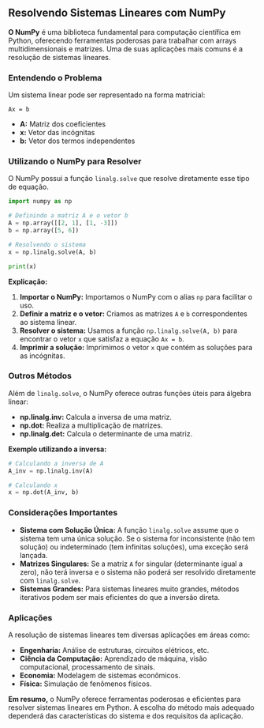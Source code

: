 ## Resolvendo Sistemas Lineares com NumPy

**O NumPy** é uma biblioteca fundamental para computação científica em Python, oferecendo ferramentas poderosas para trabalhar com arrays multidimensionais e matrizes. Uma de suas aplicações mais comuns é a resolução de sistemas lineares.

### Entendendo o Problema
Um sistema linear pode ser representado na forma matricial:

```
Ax = b
```

* **A:** Matriz dos coeficientes
* **x:** Vetor das incógnitas
* **b:** Vetor dos termos independentes

### Utilizando o NumPy para Resolver
O NumPy possui a função `linalg.solve` que resolve diretamente esse tipo de equação.

```python
import numpy as np

# Definindo a matriz A e o vetor b
A = np.array([[2, 1], [1, -3]])
b = np.array([5, 6])

# Resolvendo o sistema
x = np.linalg.solve(A, b)

print(x)
```

**Explicação:**

1. **Importar o NumPy:** Importamos o NumPy com o alias `np` para facilitar o uso.
2. **Definir a matriz e o vetor:** Criamos as matrizes `A` e `b` correspondentes ao sistema linear.
3. **Resolver o sistema:** Usamos a função `np.linalg.solve(A, b)` para encontrar o vetor `x` que satisfaz a equação `Ax = b`.
4. **Imprimir a solução:** Imprimimos o vetor `x` que contém as soluções para as incógnitas.

### Outros Métodos
Além de `linalg.solve`, o NumPy oferece outras funções úteis para álgebra linear:

* **np.linalg.inv:** Calcula a inversa de uma matriz.
* **np.dot:** Realiza a multiplicação de matrizes.
* **np.linalg.det:** Calcula o determinante de uma matriz.

**Exemplo utilizando a inversa:**
```python
# Calculando a inversa de A
A_inv = np.linalg.inv(A)

# Calculando x
x = np.dot(A_inv, b)
```

### Considerações Importantes
* **Sistema com Solução Única:** A função `linalg.solve` assume que o sistema tem uma única solução. Se o sistema for inconsistente (não tem solução) ou indeterminado (tem infinitas soluções), uma exceção será lançada.
* **Matrizes Singulares:** Se a matriz `A` for singular (determinante igual a zero), não terá inversa e o sistema não poderá ser resolvido diretamente com `linalg.solve`.
* **Sistemas Grandes:** Para sistemas lineares muito grandes, métodos iterativos podem ser mais eficientes do que a inversão direta.

### Aplicações
A resolução de sistemas lineares tem diversas aplicações em áreas como:

* **Engenharia:** Análise de estruturas, circuitos elétricos, etc.
* **Ciência da Computação:** Aprendizado de máquina, visão computacional, processamento de sinais.
* **Economia:** Modelagem de sistemas econômicos.
* **Física:** Simulação de fenômenos físicos.

**Em resumo,** o NumPy oferece ferramentas poderosas e eficientes para resolver sistemas lineares em Python. A escolha do método mais adequado dependerá das características do sistema e dos requisitos da aplicação.
